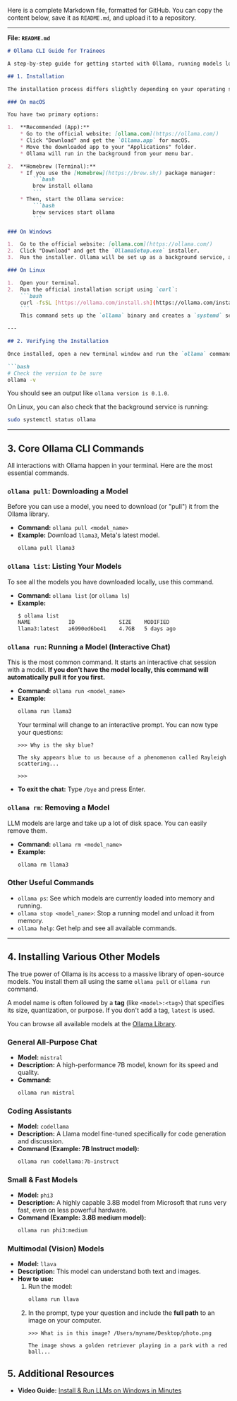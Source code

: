 Here is a complete Markdown file, formatted for GitHub. You can copy the content below, save it as `README.md`, and upload it to a repository.

-----

**File: `README.md`**

````md
# Ollama CLI Guide for Trainees

A step-by-step guide for getting started with Ollama, running models locally, and using the command-line interface (CLI).

## 1. Installation

The installation process differs slightly depending on your operating system.

### On macOS

You have two primary options:

1.  **Recommended (App):**
    * Go to the official website: [ollama.com](https://ollama.com/)
    * Click "Download" and get the `Ollama.app` for macOS.
    * Move the downloaded app to your "Applications" folder.
    * Ollama will run in the background from your menu bar.

2.  **Homebrew (Terminal):**
    * If you use the [Homebrew](https://brew.sh/) package manager:
        ```bash
        brew install ollama
        ```
    * Then, start the Ollama service:
        ```bash
        brew services start ollama
        ```

### On Windows

1.  Go to the official website: [ollama.com](https://ollama.com/)
2.  Click "Download" and get the `OllamaSetup.exe` installer.
3.  Run the installer. Ollama will be set up as a background service, and an icon will appear in your system tray.

### On Linux

1.  Open your terminal.
2.  Run the official installation script using `curl`:
    ```bash
    curl -fsSL [https://ollama.com/install.sh](https://ollama.com/install.sh) | sh
    ```
    This command sets up the `ollama` binary and creates a `systemd` service to run it in the background.

---

## 2. Verifying the Installation

Once installed, open a new terminal window and run the `ollama` command.

```bash
# Check the version to be sure
ollama -v
````

You should see an output like `ollama version is 0.1.0`.

On Linux, you can also check that the background service is running:

```bash
sudo systemctl status ollama
```

-----

## 3\. Core Ollama CLI Commands

All interactions with Ollama happen in your terminal. Here are the most essential commands.

### `ollama pull`: Downloading a Model

Before you can use a model, you need to download (or "pull") it from the Ollama library.

  * **Command:** `ollama pull <model_name>`
  * **Example:** Download `llama3`, Meta's latest model.
    ```bash
    ollama pull llama3
    ```

### `ollama list`: Listing Your Models

To see all the models you have downloaded locally, use this command.

  * **Command:** `ollama list` (or `ollama ls`)
  * **Example:**
    ```bash
    $ ollama list
    NAME            ID              SIZE    MODIFIED
    llama3:latest   a6990ed6be41    4.7GB   5 days ago
    ```

### `ollama run`: Running a Model (Interactive Chat)

This is the most common command. It starts an interactive chat session with a model. **If you don't have the model locally, this command will automatically pull it for you first.**

  * **Command:** `ollama run <model_name>`
  * **Example:**
    ```bash
    ollama run llama3
    ```
    Your terminal will change to an interactive prompt. You can now type your questions:
    ```
    >>> Why is the sky blue?

    The sky appears blue to us because of a phenomenon called Rayleigh scattering...

    >>>
    ```
  * **To exit the chat:** Type `/bye` and press Enter.

### `ollama rm`: Removing a Model

LLM models are large and take up a lot of disk space. You can easily remove them.

  * **Command:** `ollama rm <model_name>`
  * **Example:**
    ```bash
    ollama rm llama3
    ```

### Other Useful Commands

  * `ollama ps`: See which models are currently loaded into memory and running.
  * `ollama stop <model_name>`: Stop a running model and unload it from memory.
  * `ollama help`: Get help and see all available commands.

-----

## 4\. Installing Various Other Models

The true power of Ollama is its access to a massive library of open-source models. You install them all using the same `ollama pull` or `ollama run` command.

A model name is often followed by a **tag** (like `<model>:<tag>`) that specifies its size, quantization, or purpose. If you don't add a tag, `latest` is used.

You can browse all available models at the [Ollama Library](https://ollama.com/library).

### General All-Purpose Chat

  * **Model:** `mistral`
  * **Description:** A high-performance 7B model, known for its speed and quality.
  * **Command:**
    ```bash
    ollama run mistral
    ```

### Coding Assistants

  * **Model:** `codellama`
  * **Description:** A Llama model fine-tuned specifically for code generation and discussion.
  * **Command (Example: 7B Instruct model):**
    ```bash
    ollama run codellama:7b-instruct
    ```

### Small & Fast Models

  * **Model:** `phi3`
  * **Description:** A highly capable 3.8B model from Microsoft that runs very fast, even on less powerful hardware.
  * **Command (Example: 3.8B medium model):**
    ```bash
    ollama run phi3:medium
    ```

### Multimodal (Vision) Models

  * **Model:** `llava`
  * **Description:** This model can understand both text and images.
  * **How to use:**
    1.  Run the model:
        ```bash
        ollama run llava
        ```
    2.  In the prompt, type your question and include the **full path** to an image on your computer.
        ```
        >>> What is in this image? /Users/myname/Desktop/photo.png

        The image shows a golden retriever playing in a park with a red ball...
        ```

## 5\. Additional Resources

  * **Video Guide:** [Install & Run LLMs on Windows in Minutes](https://www.youtube.com/watch?v=3W-trR0ROUY)

<!-- end list -->
